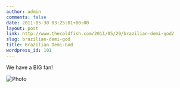 ```yaml
---
author: admin
comments: false
date: 2011-05-30 03:25:01+00:00
layout: post
link: http://www.thecoldfish.com/2011/05/29/brazilian-demi-god/
slug: brazilian-demi-god
title: Brazilian Demi-God
wordpress_id: 101
---
```


We have a BIG fan!

![Photo](/assets/images/photo-300x225.jpg)

